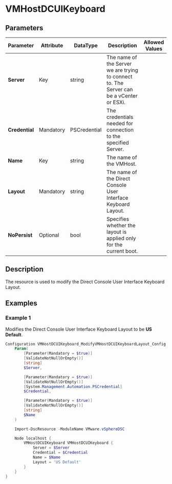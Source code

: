 # VMHostDCUIKeyboard

## Parameters

| Parameter | Attribute | DataType | Description | Allowed Values |
| --- | --- | --- | --- | --- |
| **Server** | Key | string | The name of the Server we are trying to connect to. The Server can be a vCenter or ESXi. ||
| **Credential** | Mandatory | PSCredential | The credentials needed for connection to the specified Server. ||
| **Name** | Key | string | The name of the VMHost. ||
| **Layout** | Mandatory | string | The name of the Direct Console User Interface Keyboard Layout. ||
| **NoPersist** | Optional | bool | Specifies whether the layout is applied only for the current boot. ||

## Description

The resource is used to modify the Direct Console User Interface Keyboard Layout.

## Examples

### Example 1

Modifies the Direct Console User Interface Keyboard Layout to be **US Default**.

```powershell
Configuration VMHostDCUIKeyboard_ModifyVMHostDCUIKeyboardLayout_Config {
    Param(
        [Parameter(Mandatory = $true)]
        [ValidateNotNullOrEmpty()]
        [string]
        $Server,

        [Parameter(Mandatory = $true)]
        [ValidateNotNullOrEmpty()]
        [System.Management.Automation.PSCredential]
        $Credential,

        [Parameter(Mandatory = $true)]
        [ValidateNotNullOrEmpty()]
        [string]
        $Name
    )

    Import-DscResource -ModuleName VMware.vSphereDSC

    Node localhost {
        VMHostDCUIKeyboard VMHostDCUIKeyboard {
            Server = $Server
            Credential = $Credential
            Name = $Name
            Layout = 'US Default'
        }
    }
}
```
